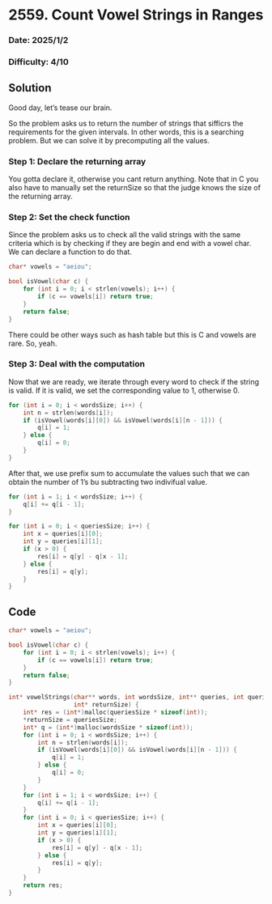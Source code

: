 # 2559. Count Vowel Strings in Ranges

### Date: 2025/1/2

### Difficulty: 4/10

## Solution

Good day, let’s tease our brain.

So the problem asks us to return the number of strings that sifficrs the requirements for the given intervals. In other words, this is a searching problem. But we can solve it by precomputing all the values.

### Step 1: Declare the returning array

You gotta declare it, otherwise you cant return anything. Note that in C you also have to manually set the returnSize so that the judge knows the size of the returning array.

### Step 2: Set the check function

Since the problem asks us to check all the valid strings with the same criteria which is by checking if they are begin and end with a vowel char. We can declare a function to do that.

```cpp
char* vowels = "aeiou";

bool isVowel(char c) {
    for (int i = 0; i < strlen(vowels); i++) {
        if (c == vowels[i]) return true;
    }
    return false;
}
```

There could be other ways such as hash table but this is C and vowels are rare. So, yeah.

### Step 3: Deal with the computation

Now that we are ready, we iterate through every word to check if the string is valid. If it is valid, we set the corresponding value to 1, otherwise 0.

```cpp
for (int i = 0; i < wordsSize; i++) {
    int n = strlen(words[i]);
    if (isVowel(words[i][0]) && isVowel(words[i][n - 1])) {
        q[i] = 1;
    } else {
        q[i] = 0;
    }
}
```

After that, we use prefix sum to accumulate the values such that we can obtain the number of 1’s bu subtracting two indivifual value.

```cpp
for (int i = 1; i < wordsSize; i++) {
    q[i] += q[i - 1];
}
```

```cpp
for (int i = 0; i < queriesSize; i++) {
    int x = queries[i][0];
    int y = queries[i][1];
    if (x > 0) {
        res[i] = q[y] - q[x - 1];
    } else {
        res[i] = q[y];
    }
}
```

## Code

```cpp
char* vowels = "aeiou";

bool isVowel(char c) {
    for (int i = 0; i < strlen(vowels); i++) {
        if (c == vowels[i]) return true;
    }
    return false;
}

int* vowelStrings(char** words, int wordsSize, int** queries, int queriesSize, int* queriesColSize,
                  int* returnSize) {
    int* res = (int*)malloc(queriesSize * sizeof(int));
    *returnSize = queriesSize;
    int* q = (int*)malloc(wordsSize * sizeof(int));
    for (int i = 0; i < wordsSize; i++) {
        int n = strlen(words[i]);
        if (isVowel(words[i][0]) && isVowel(words[i][n - 1])) {
            q[i] = 1;
        } else {
            q[i] = 0;
        }
    }
    for (int i = 1; i < wordsSize; i++) {
        q[i] += q[i - 1];
    }
    for (int i = 0; i < queriesSize; i++) {
        int x = queries[i][0];
        int y = queries[i][1];
        if (x > 0) {
            res[i] = q[y] - q[x - 1];
        } else {
            res[i] = q[y];
        }
    }
    return res;
}
```
